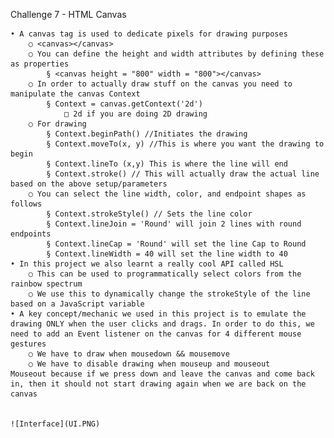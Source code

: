 Challenge 7 - HTML Canvas

	• A canvas tag is used to dedicate pixels for drawing purposes
		○ <canvas></canvas>
		○ You can define the height and width attributes by defining these as properties
			§ <canvas height = "800" width = "800"></canvas>
		○ In order to actually draw stuff on the canvas you need to manipulate the canvas Context
			§ Context = canvas.getContext('2d')
				□ 2d if you are doing 2D drawing
		○ For drawing
			§ Context.beginPath() //Initiates the drawing
			§ Context.moveTo(x, y) //This is where you want the drawing to begin
			§ Context.lineTo (x,y) This is where the line will end
			§ Context.stroke() // This will actually draw the actual line based on the above setup/parameters
		○ You can select the line width, color, and endpoint shapes as follows
			§ Context.strokeStyle() // Sets the line color
			§ Context.lineJoin = 'Round' will join 2 lines with round endpoints
			§ Context.lineCap = 'Round' will set the line Cap to Round
			§ Context.lineWidth = 40 will set the line width to 40
	• In this project we also learnt a really cool API called HSL
		○ This can be used to programmatically select colors from the rainbow spectrum
		○ We use this to dynamically change the strokeStyle of the line based on a JavaScript variable
	• A key concept/mechanic we used in this project is to emulate the drawing ONLY when the user clicks and drags. In order to do this, we need to add an Event listener on the canvas for 4 different mouse gestures
		○ We have to draw when mousedown && mousemove
		○ We have to disable drawing when mouseup and mouseout
    Mouseout because if we press down and leave the canvas and come back in, then it should not start drawing again when we are back on the canvas  
    
    
    ![Interface](UI.PNG)
